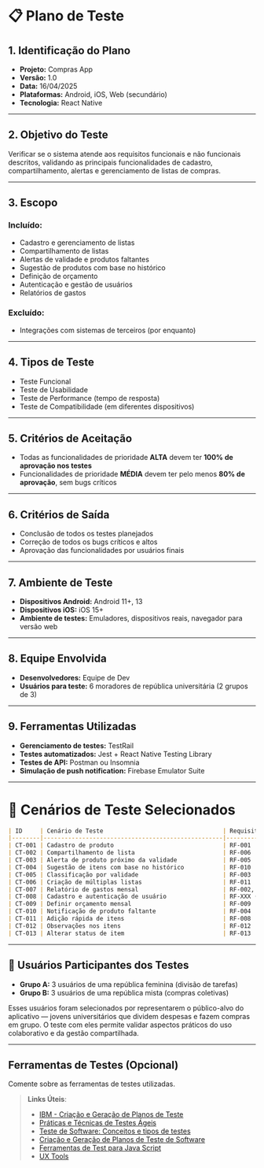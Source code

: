 # 📋 Plano de Teste

## 1. Identificação do Plano
- **Projeto:** Compras App  
- **Versão:** 1.0  
- **Data:** 16/04/2025  
- **Plataformas:** Android, iOS, Web (secundário)  
- **Tecnologia:** React Native  

---

## 2. Objetivo do Teste
Verificar se o sistema atende aos requisitos funcionais e não funcionais descritos, validando as principais funcionalidades de cadastro, compartilhamento, alertas e gerenciamento de listas de compras.

---

## 3. Escopo

### Incluído:
- Cadastro e gerenciamento de listas  
- Compartilhamento de listas  
- Alertas de validade e produtos faltantes  
- Sugestão de produtos com base no histórico  
- Definição de orçamento  
- Autenticação e gestão de usuários  
- Relatórios de gastos

### Excluído:
- Integrações com sistemas de terceiros (por enquanto)  

---

## 4. Tipos de Teste
- Teste Funcional  
- Teste de Usabilidade  
- Teste de Performance (tempo de resposta)  
- Teste de Compatibilidade (em diferentes dispositivos)  

---

## 5. Critérios de Aceitação
- Todas as funcionalidades de prioridade **ALTA** devem ter **100% de aprovação nos testes**  
- Funcionalidades de prioridade **MÉDIA** devem ter pelo menos **80% de aprovação**, sem bugs críticos

---

## 6. Critérios de Saída
- Conclusão de todos os testes planejados  
- Correção de todos os bugs críticos e altos  
- Aprovação das funcionalidades por usuários finais  

---

## 7. Ambiente de Teste
- **Dispositivos Android:** Android 11+, 13  
- **Dispositivos iOS:** iOS 15+  
- **Ambiente de testes:** Emuladores, dispositivos reais, navegador para versão web  

---

## 8. Equipe Envolvida
- **Desenvolvedores:** Equipe de Dev  
- **Usuários para teste:** 6 moradores de república universitária (2 grupos de 3)

---

## 9. Ferramentas Utilizadas
- **Gerenciamento de testes:** TestRail  
- **Testes automatizados:** Jest + React Native Testing Library  
- **Testes de API:** Postman ou Insomnia
- **Simulação de push notification:** Firebase Emulator Suite  

---

# 🧪 Cenários de Teste Selecionados

```markdown
| ID     | Cenário de Teste                                  | Requisitos Relacionados       | Descrição                                                                 |
|--------|---------------------------------------------------|-------------------------------|---------------------------------------------------------------------------|
| CT-001 | Cadastro de produto                               | RF-001                        | Usuário cadastra um novo produto com nome, categoria, quantidade e validade. |
| CT-002 | Compartilhamento de lista                         | RF-006                        | Usuário compartilha uma lista com outro usuário da república.            |
| CT-003 | Alerta de produto próximo da validade             | RF-005                        | Usuário recebe notificação push sobre item que vence em 2 dias.          |
| CT-004 | Sugestão de itens com base no histórico           | RF-010                        | Usuário digita “le” e o app sugere “leite” baseado em compras anteriores.|
| CT-005 | Classificação por validade                        | RF-003                        | Lista é ordenada automaticamente com base na data de validade.           |
| CT-006 | Criação de múltiplas listas                       | RF-011                        | Usuário cria uma lista chamada “Feira” e outra chamada “Supermercado”.   |
| CT-007 | Relatório de gastos mensal                        | RF-002, RF-007                | App exibe relatório com totais gastos por categoria e por mês.           |
| CT-008 | Cadastro e autenticação de usuário                | RF-XXX (implícito)            | Novo usuário se cadastra com e-mail e senha e faz login com sucesso.     |
| CT-009 | Definir orçamento mensal                          | RF-009                        | Usuário define limite de R$300/mês e recebe aviso ao ultrapassar.        |
| CT-010 | Notificação de produto faltante                   | RF-004                        | App alerta que o estoque de arroz está zerado.                           |
| CT-011 | Adição rápida de itens                            | RF-008                        | Usuário toca em "Adicionar rápido", digita e item é incluído instantaneamente. |
| CT-012 | Observações nos itens                             | RF-012                        | Usuário adiciona nota: “Leite desnatado, marca X” em um item.            |
| CT-013 | Alterar status de item                            | RF-013                        | Usuário marca “comprado” em item da lista e visual vê mudança de status. |
```

---

## 👥 Usuários Participantes dos Testes

- **Grupo A:** 3 usuários de uma república feminina (divisão de tarefas)  
- **Grupo B:** 3 usuários de uma república mista (compras coletivas)  

Esses usuários foram selecionados por representarem o público-alvo do aplicativo — jovens universitários que dividem despesas e fazem compras em grupo. O teste com eles permite validar aspectos práticos do uso colaborativo e da gestão compartilhada.

---
 
## Ferramentas de Testes (Opcional)

Comente sobre as ferramentas de testes utilizadas.
 
> **Links Úteis**:
> - [IBM - Criação e Geração de Planos de Teste](https://www.ibm.com/developerworks/br/local/rational/criacao_geracao_planos_testes_software/index.html)
> - [Práticas e Técnicas de Testes Ágeis](http://assiste.serpro.gov.br/serproagil/Apresenta/slides.pdf)
> -  [Teste de Software: Conceitos e tipos de testes](https://blog.onedaytesting.com.br/teste-de-software/)
> - [Criação e Geração de Planos de Teste de Software](https://www.ibm.com/developerworks/br/local/rational/criacao_geracao_planos_testes_software/index.html)
> - [Ferramentas de Test para Java Script](https://geekflare.com/javascript-unit-testing/)
> - [UX Tools](https://uxdesign.cc/ux-user-research-and-user-testing-tools-2d339d379dc7)
